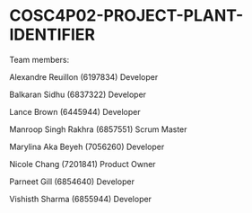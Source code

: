 # COSC4P02-PROJECT-PLANT-IDENTIFIER
Team members:

Alexandre Reuillon (6197834)          Developer

Balkaran Sidhu (6837322)	            Developer

Lance Brown	(6445944)                 Developer

Manroop Singh Rakhra (6857551)	      Scrum Master

Marylina Aka Beyeh (7056260)	        Developer

Nicole Chang (7201841)	              Product Owner

Parneet Gill (6854640)	              Developer

Vishisth Sharma (6855944)             Developer

